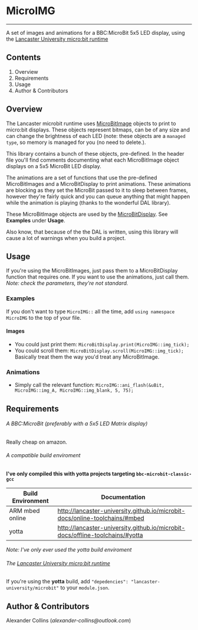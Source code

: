 # MicroIMG
---
A set of images and animations for a BBC:MicroBit 5x5 LED display, using the [Lancaster University micro:bit runtime](https://github.com/lancaster-university/microbit-dal)


## Contents
1. Overview
2. Requirements
3. Usage
4. Author & Contributors


## Overview
The Lancaster microbit runtime uses [MicroBitImage](https://lancaster-university.github.io/microbit-docs/data-types/image/) objects to print to micro:bit displays. These objects represent bitmaps, can be of any size and can change the brightness of each LED (note: these objects are a ```managed type```, so memory is managed for you (no need to delete.).

This library contains a bunch of these objects, pre-defined. In the header file you'll find comments documenting what each MicroBitImage object displays on a 5x5 MicroBit LED display.

The animations are a set of functions that use the pre-defined MicroBitImages and a MicroBitDisplay to print animations. These animations are blocking as they set the MicroBit passed to it to sleep between frames, however they're fairly quick and you can queue anything that might happen while the animation is playing (thanks to the wonderful DAL library).

These MicroBitImage objects are used by the [MicroBitDisplay](https://lancaster-university.github.io/microbit-docs/ubit/display/). See **Examples** under **Usage**.

Also know, that because of the the DAL is written, using this library will cause a lot of warnings when you build a project.


## Usage
If you're using the MicroBitImages, just pass them to a MicroBitDisplay function that requires one.
If you want to use the animations, just call them. _Note: check the parameters, they're not standard._

### Examples
If you don't want to type ```MicroIMG::``` all the time, add ```using namespace MicroIMG``` to the top of your file.

#### Images
* You could just print them: ```MicroBitDisplay.print(MicroIMG::img_tick);```
* You could scroll them: ```MicroBitDisplay.scroll(MicroIMG::img_tick);```
Basically treat them the way you'd treat any MicroBitImage.

### Animations
* Simply call the relevant function: ```MicroIMG::ani_flash(&uBit, MicroIMG::img_A, MicroIMG::img_blank, 5, 75);```


## Requirements
###### A BBC:MicroBit (preferably with a 5x5 LED Matrix display)
Really cheap on amazon.

###### A compatible build enviroment
**I've only compiled this with yotta projects targeting ```bbc-microbit-classic-gcc```**

| Build Environment | Documentation |
| ------------- |-------------|
| ARM mbed online | http://lancaster-university.github.io/microbit-docs/online-toolchains/#mbed |
| yotta  | http://lancaster-university.github.io/microbit-docs/offline-toolchains/#yotta |
_Note: I've only ever used the yotta build enviroment_

###### The [Lancaster University micro:bit runtime](https://github.com/lancaster-university/microbit-dal)
If you're using the **yotta** build, add ```"depedencies": "lancaster-university/microbit"``` to your ```module.json```.


## Author & Contributors
Alexander Collins (_alexander-collins@outlook.com_)

